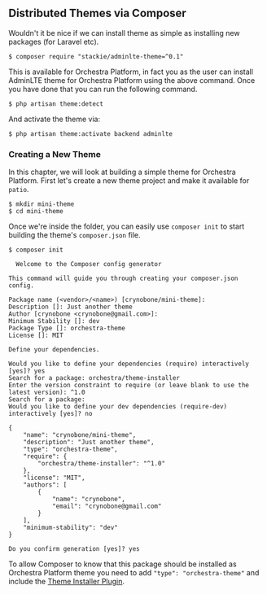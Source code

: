 ## Distributed Themes via Composer

Wouldn't it be nice if we can install theme as simple as installing new packages (for Laravel etc). 

    $ composer require "stackie/adminlte-theme=^0.1"
    
This is available for Orchestra Platform, in fact you as the user can install AdminLTE theme for Orchestra Platform using the above command. Once you have done that you can run the following command.

    $ php artisan theme:detect
    
And activate the theme via:

    $ php artisan theme:activate backend adminlte

### Creating a New Theme

In this chapter, we will look at building a simple theme for Orchestra Platform. First let's create a new theme project and make it available for `patio`.

```
$ mkdir mini-theme
$ cd mini-theme
```

Once we're inside the folder, you can easily use `composer init` to start building the theme's `composer.json` file.
```
$ composer init

  Welcome to the Composer config generator

This command will guide you through creating your composer.json config.

Package name (<vendor>/<name>) [crynobone/mini-theme]:
Description []: Just another theme
Author [crynobone <crynobone@gmail.com>]:
Minimum Stability []: dev
Package Type []: orchestra-theme
License []: MIT

Define your dependencies.

Would you like to define your dependencies (require) interactively [yes]? yes
Search for a package: orchestra/theme-installer
Enter the version constraint to require (or leave blank to use the latest version): ^1.0
Search for a package:
Would you like to define your dev dependencies (require-dev) interactively [yes]? no

{
    "name": "crynobone/mini-theme",
    "description": "Just another theme",
    "type": "orchestra-theme",
    "require": {
        "orchestra/theme-installer": "^1.0"
    },
    "license": "MIT",
    "authors": [
        {
            "name": "crynobone",
            "email": "crynobone@gmail.com"
        }
    ],
    "minimum-stability": "dev"
}

Do you confirm generation [yes]? yes
```

To allow Composer to know that this package should be installed as Orchestra Platform theme you need to add `"type": "orchestra-theme"` and include the [Theme Installer Plugin](https://github.com/orchestral/theme-installer).